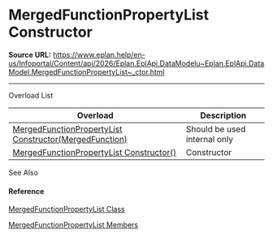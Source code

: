 # MergedFunctionPropertyList Constructor

**Source URL:** https://www.eplan.help/en-us/Infoportal/Content/api/2026/Eplan.EplApi.DataModelu~Eplan.EplApi.DataModel.MergedFunctionPropertyList~_ctor.html

---

Overload List

| Overload | Description |
| --- | --- |
| [MergedFunctionPropertyList Constructor(MergedFunction)](Eplan.EplApi.DataModelu~Eplan.EplApi.DataModel.MergedFunctionPropertyList~_ctor(MergedFunction).html) | Should be used internal only |
| [MergedFunctionPropertyList Constructor()](Eplan.EplApi.DataModelu~Eplan.EplApi.DataModel.MergedFunctionPropertyList~_ctor().html) | Constructor |



See Also

#### Reference

[MergedFunctionPropertyList Class](Eplan.EplApi.DataModelu~Eplan.EplApi.DataModel.MergedFunctionPropertyList.html)
  
[MergedFunctionPropertyList Members](Eplan.EplApi.DataModelu~Eplan.EplApi.DataModel.MergedFunctionPropertyList_members.html)
